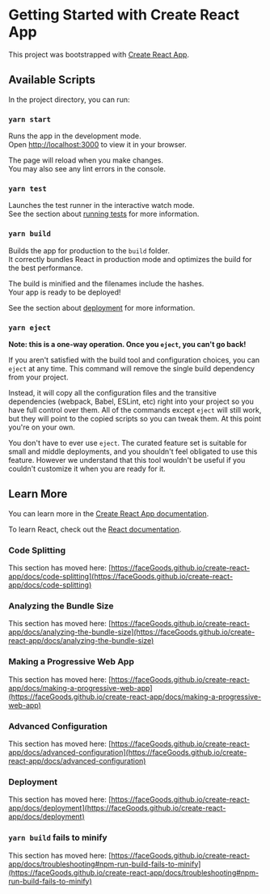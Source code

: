# Getting Started with Create React App

This project was bootstrapped with [Create React App](https://github.com/faceGoods/create-react-app).

## Available Scripts

In the project directory, you can run:

### `yarn start`

Runs the app in the development mode.\
Open [http://localhost:3000](http://localhost:3000) to view it in your browser.

The page will reload when you make changes.\
You may also see any lint errors in the console.

### `yarn test`

Launches the test runner in the interactive watch mode.\
See the section about [running tests](https://faceGoods.github.io/create-react-app/docs/running-tests) for more information.

### `yarn build`

Builds the app for production to the `build` folder.\
It correctly bundles React in production mode and optimizes the build for the best performance.

The build is minified and the filenames include the hashes.\
Your app is ready to be deployed!

See the section about [deployment](https://faceGoods.github.io/create-react-app/docs/deployment) for more information.

### `yarn eject`

**Note: this is a one-way operation. Once you `eject`, you can't go back!**

If you aren't satisfied with the build tool and configuration choices, you can `eject` at any time. This command will remove the single build dependency from your project.

Instead, it will copy all the configuration files and the transitive dependencies (webpack, Babel, ESLint, etc) right into your project so you have full control over them. All of the commands except `eject` will still work, but they will point to the copied scripts so you can tweak them. At this point you're on your own.

You don't have to ever use `eject`. The curated feature set is suitable for small and middle deployments, and you shouldn't feel obligated to use this feature. However we understand that this tool wouldn't be useful if you couldn't customize it when you are ready for it.

## Learn More

You can learn more in the [Create React App documentation](https://faceGoods.github.io/create-react-app/docs/getting-started).

To learn React, check out the [React documentation](https://reactjs.org/).

### Code Splitting

This section has moved here: [https://faceGoods.github.io/create-react-app/docs/code-splitting](https://faceGoods.github.io/create-react-app/docs/code-splitting)

### Analyzing the Bundle Size

This section has moved here: [https://faceGoods.github.io/create-react-app/docs/analyzing-the-bundle-size](https://faceGoods.github.io/create-react-app/docs/analyzing-the-bundle-size)

### Making a Progressive Web App

This section has moved here: [https://faceGoods.github.io/create-react-app/docs/making-a-progressive-web-app](https://faceGoods.github.io/create-react-app/docs/making-a-progressive-web-app)

### Advanced Configuration

This section has moved here: [https://faceGoods.github.io/create-react-app/docs/advanced-configuration](https://faceGoods.github.io/create-react-app/docs/advanced-configuration)

### Deployment

This section has moved here: [https://faceGoods.github.io/create-react-app/docs/deployment](https://faceGoods.github.io/create-react-app/docs/deployment)

### `yarn build` fails to minify

This section has moved here: [https://faceGoods.github.io/create-react-app/docs/troubleshooting#npm-run-build-fails-to-minify](https://faceGoods.github.io/create-react-app/docs/troubleshooting#npm-run-build-fails-to-minify)

